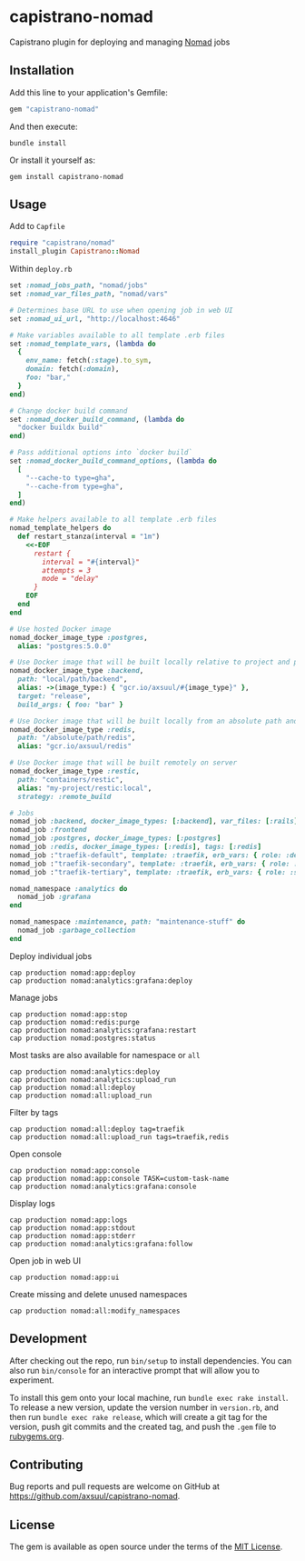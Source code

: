 # capistrano-nomad

Capistrano plugin for deploying and managing [Nomad](http://nomadproject.io) jobs

## Installation

Add this line to your application's Gemfile:

```ruby
gem "capistrano-nomad"
```

And then execute:

```shell
bundle install
```

Or install it yourself as:

```shell
gem install capistrano-nomad
```

## Usage

Add to `Capfile`

```ruby
require "capistrano/nomad"
install_plugin Capistrano::Nomad
```

Within `deploy.rb`

```ruby
set :nomad_jobs_path, "nomad/jobs"
set :nomad_var_files_path, "nomad/vars"

# Determines base URL to use when opening job in web UI 
set :nomad_ui_url, "http://localhost:4646"

# Make variables available to all template .erb files
set :nomad_template_vars, (lambda do
  {
    env_name: fetch(:stage).to_sym,
    domain: fetch(:domain),
    foo: "bar,"
  }
end)

# Change docker build command
set :nomad_docker_build_command, (lambda do
  "docker buildx build"
end)

# Pass additional options into `docker build`
set :nomad_docker_build_command_options, (lambda do
  [
    "--cache-to type=gha",
    "--cache-from type=gha",
  ]
end)

# Make helpers available to all template .erb files
nomad_template_helpers do
  def restart_stanza(interval = "1m")
    <<-EOF
      restart {
        interval = "#{interval}"
        attempts = 3
        mode = "delay"
      }
    EOF
  end
end

# Use hosted Docker image
nomad_docker_image_type :postgres,
  alias: "postgres:5.0.0"

# Use Docker image that will be built locally relative to project and push
nomad_docker_image_type :backend,
  path: "local/path/backend",
  alias: ->(image_type:) { "gcr.io/axsuul/#{image_type}" },
  target: "release",
  build_args: { foo: "bar" }

# Use Docker image that will be built locally from an absolute path and push
nomad_docker_image_type :redis,
  path: "/absolute/path/redis",
  alias: "gcr.io/axsuul/redis"

# Use Docker image that will be built remotely on server
nomad_docker_image_type :restic,
  path: "containers/restic",
  alias: "my-project/restic:local",
  strategy: :remote_build

# Jobs
nomad_job :backend, docker_image_types: [:backend], var_files: [:rails]
nomad_job :frontend
nomad_job :postgres, docker_image_types: [:postgres]
nomad_job :redis, docker_image_types: [:redis], tags: [:redis]
nomad_job :"traefik-default", template: :traefik, erb_vars: { role: :default }, tags: [:traefik]
nomad_job :"traefik-secondary", template: :traefik, erb_vars: { role: :secondary }, tags: [:traefik]
nomad_job :"traefik-tertiary", template: :traefik, erb_vars: { role: :secondary }, tags: [:traefik]

nomad_namespace :analytics do
  nomad_job :grafana
end

nomad_namespace :maintenance, path: "maintenance-stuff" do
  nomad_job :garbage_collection
end
```

Deploy individual jobs

```shell
cap production nomad:app:deploy
cap production nomad:analytics:grafana:deploy
```

Manage jobs

```shell
cap production nomad:app:stop
cap production nomad:redis:purge
cap production nomad:analytics:grafana:restart
cap production nomad:postgres:status
```

Most tasks are also available for namespace or `all`

```shell
cap production nomad:analytics:deploy
cap production nomad:analytics:upload_run
cap production nomad:all:deploy
cap production nomad:all:upload_run
```

Filter by tags

```shell
cap production nomad:all:deploy tag=traefik
cap production nomad:all:upload_run tags=traefik,redis
```

Open console

```shell
cap production nomad:app:console
cap production nomad:app:console TASK=custom-task-name
cap production nomad:analytics:grafana:console
```

Display logs

```shell
cap production nomad:app:logs
cap production nomad:app:stdout
cap production nomad:app:stderr
cap production nomad:analytics:grafana:follow
```

Open job in web UI

```shell
cap production nomad:app:ui
```

Create missing and delete unused namespaces

```shell
cap production nomad:all:modify_namespaces
```

## Development

After checking out the repo, run `bin/setup` to install dependencies. You can also run `bin/console` for an interactive prompt that will allow you to experiment.

To install this gem onto your local machine, run `bundle exec rake install`. To release a new version, update the version number in `version.rb`, and then run `bundle exec rake release`, which will create a git tag for the version, push git commits and the created tag, and push the `.gem` file to [rubygems.org](https://rubygems.org).

## Contributing

Bug reports and pull requests are welcome on GitHub at https://github.com/axsuul/capistrano-nomad.

## License

The gem is available as open source under the terms of the [MIT License](https://opensource.org/licenses/MIT).
